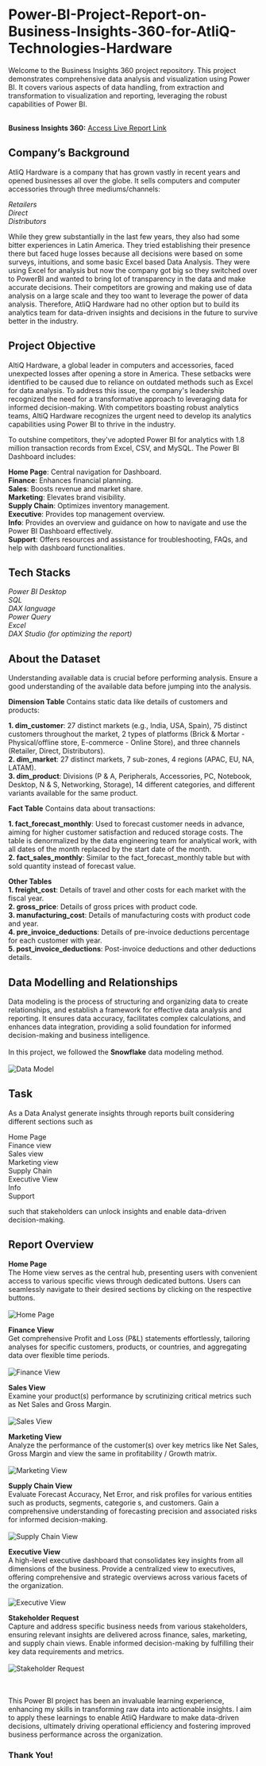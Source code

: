 # Power-BI-Project-Report-on-Business-Insights-360-for-AtliQ-Technologies-Hardware
Welcome to the Business Insights 360 project repository. This project demonstrates comprehensive data analysis and visualization using Power BI. It covers various aspects of data handling, from extraction and transformation to visualization and reporting, leveraging the robust capabilities of Power BI.<br /><br />

**Business Insights 360:** [Access Live Report Link](https://app.powerbi.com/view?r=eyJrIjoiOTQ2ZWZjZjQtNzc5Yi00ZTE0LThkMTUtMGRiODVlNzNiODEyIiwidCI6ImRmODY3OWNkLWE4MGUtNDVkOC05OWFjLWM4M2VkN2ZmOTVhMCJ9)
## Company’s Background
AtliQ Hardware is a company that has grown vastly in recent years and opened businesses all over the globe. It sells computers and computer accessories through three mediums/channels:

*Retailers*<br />
*Direct*<br />
*Distributors*

While they grew substantially in the last few years, they also had some bitter experiences in Latin America. They tried establishing their presence there but faced huge losses because all decisions were based on some surveys, intuitions, and some basic Excel based Data Analysis. They were using Excel for analysis but now the company got big so they switched over to PowerBI and wanted to bring lot of transparency in the data and make accurate decisions. Their competitors are growing and making use of data analysis on a large scale and they too want to leverage the power of data analysis. Therefore, AtliQ Hardware had no other option but to build its analytics team for data-driven insights and decisions in the future to survive better in the industry.
## Project Objective
AltiQ Hardware, a global leader in computers and accessories, faced unexpected losses after opening a store in America. These setbacks were identified to be caused due to reliance on outdated methods such as Excel for data analysis. To address this issue, the company's leadership recognized the need for a transformative approach to leveraging data for informed decision-making. With competitors boasting robust analytics teams, AltiQ Hardware recognizes the urgent need to develop its analytics capabilities using Power BI to thrive in the industry.

To outshine competitors, they've adopted Power BI for analytics with 1.8 million transaction records from Excel, CSV, and MySQL. The Power BI Dashboard includes:

**Home Page**: Central navigation for Dashboard.<br />
**Finance**: Enhances financial planning.<br />
**Sales**: Boosts revenue and market share.<br />
**Marketing**: Elevates brand visibility.<br />
**Supply Chain**: Optimizes inventory management.<br />
**Executive**: Provides top management overview.<br />
**Info**: Provides an overview and guidance on how to navigate and use the Power BI Dashboard effectively.<br />
**Support**: Offers resources and assistance for troubleshooting, FAQs, and help with dashboard functionalities.
## Tech Stacks
*Power BI Desktop*<br />
*SQL*<br />
*DAX language*<br />
*Power Query*<br />
*Excel*<br />
*DAX Studio (for optimizing the report)*
## About the Dataset
Understanding available data is crucial before performing analysis. Ensure a good understanding of the available data before jumping into the analysis.

**Dimension Table**
Contains static data like details of customers and products:

**1. dim_customer**: 27 distinct markets (e.g., India, USA, Spain), 75 distinct customers throughout the market, 2 types of platforms (Brick & Mortar - Physical/offline store, E-commerce - Online Store), and three channels (Retailer, Direct, Distributors).<br />
**2. dim_market**: 27 distinct markets, 7 sub-zones, 4 regions (APAC, EU, NA, LATAM).<br />
**3. dim_product**: Divisions (P & A, Peripherals, Accessories, PC, Notebook, Desktop, N & S, Networking, Storage), 14 different categories, and different variants available for the same product.

**Fact Table**
Contains data about transactions:

**1. fact_forecast_monthly**: Used to forecast customer needs in advance, aiming for higher customer satisfaction and reduced storage costs. The table is denormalized by the data engineering team for analytical work, with all dates of the month replaced by the start date of the month.<br />
**2. fact_sales_monthly**: Similar to the fact_forecast_monthly table but with sold quantity instead of forecast value.

**Other Tables**<br />
**1. freight_cost**: Details of travel and other costs for each market with the fiscal year.<br />
**2. gross_price**: Details of gross prices with product code.<br />
**3. manufacturing_cost**: Details of manufacturing costs with product code and year.<br />
**4. pre_invoice_deductions**: Details of pre-invoice deductions percentage for each customer with year.<br />
**5. post_invoice_deductions**: Post-invoice deductions and other deductions details.
## Data Modelling and Relationships
Data modeling is the process of structuring and organizing data to create relationships, and establish a framework for effective data analysis and reporting. It ensures data accuracy, facilitates complex calculations, and enhances data integration, providing a solid foundation for informed decision-making and business intelligence.<br /><br />
In this project, we followed the **Snowflake** data modeling method.<br /><br />
![Data Model](https://github.com/neha071999/Power-BI-Report-on-Business-Insights-360-for-AtliQ-Technologies-Hardware/blob/main/Dashboards/Data%20Model.png)

## Task
As a Data Analyst generate insights through reports built considering different sections such as

Home Page<br />
Finance view<br />
Sales view<br />
Marketing view<br />
Supply Chain<br />
Executive View<br />
Info<br />
Support

such that stakeholders can unlock insights and enable data-driven decision-making.
## Report Overview
**Home Page**<br />
The Home view serves as the central hub, presenting users with convenient access to various specific views through dedicated buttons. Users can seamlessly navigate to their desired sections by clicking on the respective buttons.<br /><br />
![Home Page](https://github.com/neha071999/Power-BI-Report-on-Business-Insights-360-for-AtliQ-Technologies-Hardware/blob/main/Dashboards/Home%20Page.png)

**Finance View**<br />
Get comprehensive Profit and Loss (P&L) statements effortlessly, tailoring analyses for specific customers, products, or countries, and aggregating data over flexible time periods.<br /><br />
![Finance View](https://github.com/neha071999/Power-BI-Report-on-Business-Insights-360-for-AtliQ-Technologies-Hardware/blob/main/Dashboards/Finance%20View.png)


**Sales View**<br />
Examine your product(s) performance by scrutinizing critical metrics such as Net Sales and Gross Margin.<br /><br />
![Sales View](https://github.com/neha071999/Power-BI-Report-on-Business-Insights-360-for-AtliQ-Technologies-Hardware/blob/main/Dashboards/Sales%20View.png)


**Marketing View**<br />
Analyze the performance of the customer(s) over key metrics like Net Sales, Gross Margin and view the same in profitability / Growth matrix.<br /><br />
![Marketing View](https://github.com/neha071999/Power-BI-Report-on-Business-Insights-360-for-AtliQ-Technologies-Hardware/blob/main/Dashboards/Marketing%20View.png)


**Supply Chain View**<br />
Evaluate Forecast Accuracy, Net Error, and risk profiles for various entities such as products, segments, categorie s, and customers. Gain a comprehensive understanding of forecasting precision and associated risks for informed decision-making.<br /><br />
![Supply Chain View](https://github.com/neha071999/Power-BI-Report-on-Business-Insights-360-for-AtliQ-Technologies-Hardware/blob/main/Dashboards/Supply%20Chain%20View.png)


**Executive View**<br />
A high-level executive dashboard that consolidates key insights from all dimensions of the business. Provide a centralized view to executives, offering comprehensive and strategic overviews across various facets of the organization.<br /><br />
![Executive View](https://github.com/neha071999/Power-BI-Report-on-Business-Insights-360-for-AtliQ-Technologies-Hardware/blob/main/Dashboards/Executive%20View.png)


**Stakeholder Request** <br />
Capture and address specific business needs from various stakeholders, ensuring relevant insights are delivered across finance, sales, marketing, and supply chain views. Enable informed decision-making by fulfilling their key data requirements and metrics.<br /><br />
![Stakeholder Request](https://github.com/neha071999/Power-BI-Report-on-Business-Insights-360-for-AtliQ-Technologies-Hardware/blob/main/Dashboards/Stakeholder%20Request.png)

<br /><br />
This Power BI project has been an invaluable learning experience, enhancing my skills in transforming raw data into actionable insights. I aim to apply these learnings to enable AtliQ Hardware to make data-driven decisions, ultimately driving operational efficiency and fostering improved business performance across the organization.

### Thank You!

